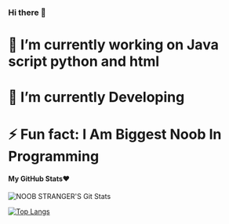 ### Hi there 👋


# 🔭 I’m currently working on Java script python and html
# 🌱 I’m currently Developing
# ⚡ Fun fact: I Am Biggest Noob In Programming



<h4 align="left"><b>My GitHub Stats❤️</b></h4>

![NOOB STRANGER'S Git Stats](https://github-readme-stats.vercel.app/api?username=Noob-Stranger&include_all_commits=true&count_private=true&theme=dark)

[![Top Langs](https://github-readme-stats.vercel.app/api/top-langs/?username=AmanPandey7647&layout=compact&theme=radical)](https://github.com/Noob-Stranger)
